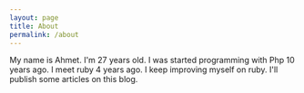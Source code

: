 ```yaml
---
layout: page
title: About
permalink: /about
---
```


My name is Ahmet. I'm 27 years old. I was started programming with Php 10 years ago. I meet ruby 4 years ago. I keep improving myself on ruby. I'll publish some articles on this blog.
